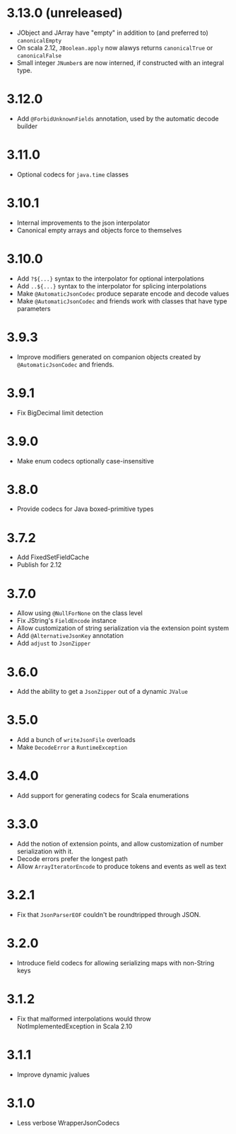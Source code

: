 3.13.0 (unreleased)
===================
* JObject and JArray have "empty" in addition to (and preferred to) `canonicalEmpty`
* On scala 2.12, `JBoolean.apply` now alawys returns `canonicalTrue` or `canonicalFalse`
* Small integer `JNumber`s are now interned, if constructed with an integral type.

3.12.0
======
* Add `@ForbidUnknownFields` annotation, used by the automatic decode builder

3.11.0
======
* Optional codecs for `java.time` classes

3.10.1
======
* Internal improvements to the json interpolator
* Canonical empty arrays and objects force to themselves

3.10.0
======
* Add `?${...}` syntax to the interpolator for optional interpolations
* Add `..${...}` syntax to the interpolator for splicing interpolations
* Make `@AutomaticJsonCodec` produce separate encode and decode values
* Make `@AutomaticJsonCodec` and friends work with classes that have type parameters

3.9.3
=====
* Improve modifiers generated on companion objects created by `@AutomaticJsonCodec` and friends.

3.9.1
=====
* Fix BigDecimal limit detection

3.9.0
=====
* Make enum codecs optionally case-insensitive

3.8.0
=====
* Provide codecs for Java boxed-primitive types

3.7.2
=====
* Add FixedSetFieldCache
* Publish for 2.12

3.7.0
=====
* Allow using `@NullForNone` on the class level
* Fix JString's `FieldEncode` instance
* Allow customization of string serialization via the extension point system
* Add `@AlternativeJsonKey` annotation
* Add `adjust` to `JsonZipper`

3.6.0
=====
* Add the ability to get a `JsonZipper` out of a dynamic `JValue`

3.5.0
=====
* Add a bunch of `writeJsonFile` overloads
* Make `DecodeError` a `RuntimeException`

3.4.0
=====
* Add support for generating codecs for Scala enumerations

3.3.0
=====
* Add the notion of extension points, and allow customization of number serialization with it.
* Decode errors prefer the longest path
* Allow `ArrayIteratorEncode` to produce tokens and events as well as text

3.2.1
=====
* Fix that `JsonParserEOF` couldn't be roundtripped through JSON.

3.2.0
=====
* Introduce field codecs for allowing serializing maps with non-String keys

3.1.2
=====
* Fix that malformed interpolations would throw NotImplementedException in Scala 2.10

3.1.1
=====
* Improve dynamic jvalues

3.1.0
=====
* Less verbose WrapperJsonCodecs
